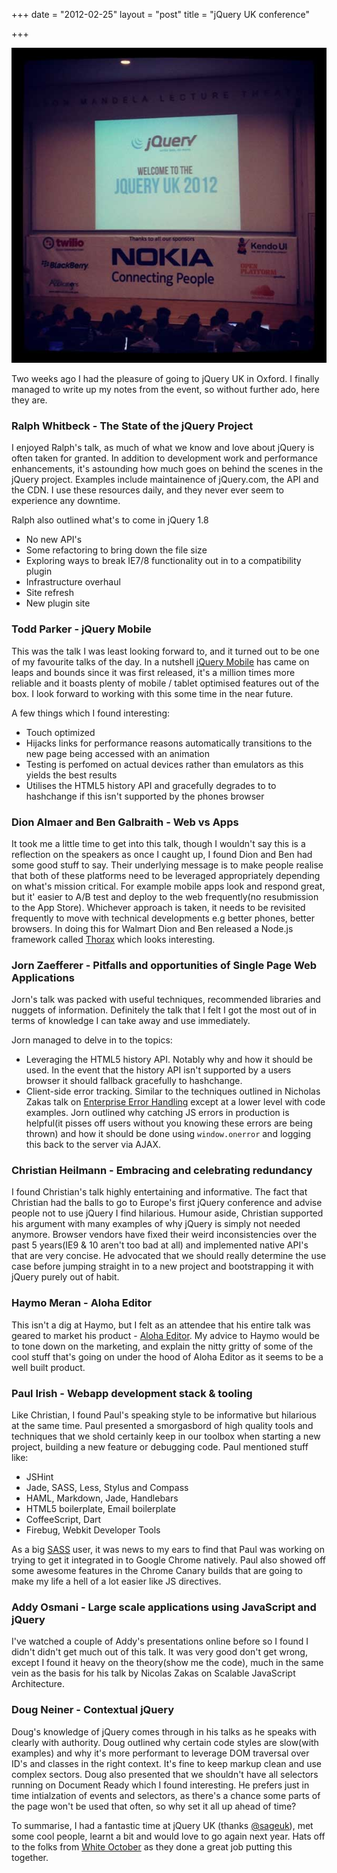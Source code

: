 +++
date = "2012-02-25"
layout = "post"
title = "jQuery UK conference"

+++

<img src="/images/jquery-uk.jpg" alt="jQuery UK" />

Two weeks ago I had the pleasure of going to jQuery UK in Oxford. I finally managed to write up my notes from the event, so without further ado, here they are.

### Ralph Whitbeck - The State of the jQuery Project

I enjoyed Ralph's talk, as much of what we know and love about jQuery is often taken for granted. In addition to development work and performance enhancements, it's astounding how much goes on behind the scenes in the jQuery project. Examples include maintainence of jQuery.com, the API and the CDN. I use these resources daily, and they never ever seem to experience any downtime.

Ralph also outlined what's to come in jQuery 1.8

- No new API's
- Some refactoring to bring down the file size
- Exploring ways to break IE7/8 functionality out in to a compatibility plugin
- Infrastructure overhaul
- Site refresh
- New plugin site

### Todd Parker - jQuery Mobile

This was the talk I was least looking forward to, and it turned out to be one of my favourite talks of the day. In a nutshell [jQuery Mobile](http://jquerymobile.com/) has came on leaps and bounds since it was first released, it's a million times more reliable and it boasts plenty of mobile / tablet optimised features out of the box. I look forward to working with this some time in the near future.

A few things which I found interesting:

- Touch optimized
- Hijacks links for performance reasons automatically transitions to the new page being accessed with an animation
- Testing is perfomed on actual devices rather than emulators as this yields the best results
- Utilises the HTML5 history API and gracefully degrades to to hashchange if this isn't supported by the phones browser

### Dion Almaer and Ben Galbraith - Web vs Apps

It took me a little time to get into this talk, though I wouldn't say this is a reflection on the speakers as once I caught up, I found Dion and Ben had some good stuff to say. Their underlying message is to make people realise that both of these platforms need to be leveraged appropriately depending on what's mission critical. For example mobile apps look and respond great, but it' easier to A/B test and deploy to the web frequently(no resubmission to the App Store). Whichever approach is taken, it needs to be revisited frequently to move with technical developments e.g better phones, better browsers. In doing this for Walmart Dion and Ben released a Node.js framework called [Thorax](http://walmartlabs.github.com/thorax) which looks interesting.

### Jorn Zaefferer - Pitfalls and opportunities of Single Page Web Applications

Jorn's talk was packed with useful techniques, recommended libraries and nuggets of information. Definitely the talk that I felt I got the most out of in terms of knowledge I can take away and use immediately.

Jorn managed to delve in to the topics:

- Leveraging the HTML5 history API. Notably why and how it should be used. In the event that the history API isn't supported by a users browser it should fallback gracefully to hashchange.
- Client-side error tracking. Similar to the techniques outlined in Nicholas Zakas talk on [Enterprise Error Handling](http://www.slideshare.net/nzakas/enterprise-javascript-error-handling-presentation) except at a lower level with code examples. Jorn outlined why catching JS errors in production is helpful(it pisses off users without you knowing these errors are being thrown) and how it should be done using `window.onerror` and logging this back to the server via AJAX.

### Christian Heilmann - Embracing and celebrating redundancy

I found Christian's talk highly entertaining and informative. The fact that Christian had the balls to go to Europe's first jQuery conference and advise people not to use jQuery I find hilarious. Humour aside, Christian supported his argument with many examples of why jQuery is simply not needed anymore. Browser vendors have fixed their weird inconsistencies over the past 5 years(IE9 & 10 aren't too bad at all) and implemented native API's that are very concise. He advocated that we should really determine the use case before jumping straight in to a new project and bootstrapping it with jQuery purely out of habit.

### Haymo Meran - Aloha Editor

This isn't a dig at Haymo, but I felt as an attendee that his entire talk was geared to market his product - [Aloha Editor](http://aloha-editor.org). My advice to Haymo would be to tone down on the marketing, and explain the nitty gritty of some of the cool stuff that's going on under the hood of Aloha Editor as it seems to be a well built product.

### Paul Irish - Webapp development stack & tooling

Like Christian, I found Paul's speaking style to be informative but hilarious at the same time. Paul presented a smorgasbord of high quality tools and techniques that we shold certainly keep in our toolbox when starting a new project, building a new feature or debugging code. Paul mentioned stuff like:

- JSHint
- Jade, SASS, Less, Stylus and Compass
- HAML, Markdown, Jade, Handlebars
- HTML5 boilerplate, Email boilerplate
- CoffeeScript, Dart
- Firebug, Webkit Developer Tools

As a big [SASS](http://sass-lang.com/) user, it was news to my ears to find that Paul was working on trying to get it integrated in to Google Chrome natively. Paul also showed off some awesome features in the Chrome Canary builds that are going to make my life a hell of a lot easier like JS directives.

### Addy Osmani - Large scale applications using JavaScript and jQuery

I've watched a couple of Addy's presentations online before so I found I didn't didn't get much out of this talk. It was very good don't get wrong, except I found it heavy on the theory(show me the code![]()), much in the same vein as the basis for his talk by Nicolas Zakas on Scalable JavaScript Architecture.

### Doug Neiner - Contextual jQuery

Doug's knowledge of jQuery comes through in his talks as he speaks with clearly with authority. Doug outlined why certain code styles are slow(with examples) and why it's more performant to leverage DOM traversal over ID's and classes in the right context. It's fine to keep markup clean and use complex sectors. Doug also presented that we shouldn't have all selectors running on Document Ready which I found interesting. He prefers just in time intialzation of events and selectors, as there's a chance some parts of the page won't be used that often, so why set it all up ahead of time?

To summarise, I had a fantastic time at jQuery UK (thanks [@sageuk](http://twitter.com/sageuk)), met some cool people, learnt a bit and would love to go again next year. Hats off to the folks from [White October](http://whiteoctober.co.uk) as they done a great job putting this together.
